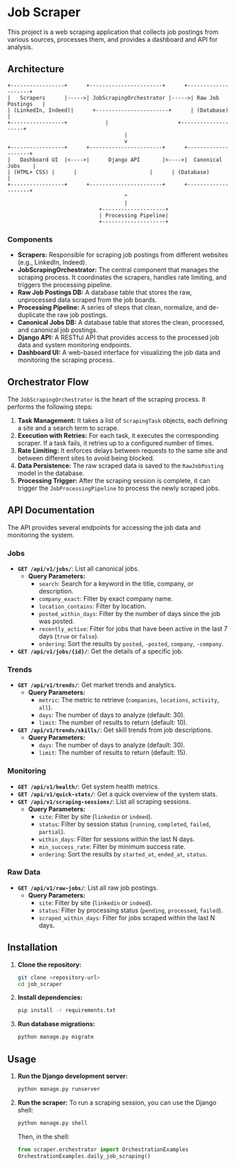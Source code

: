 # Job Scraper

This project is a web scraping application that collects job postings from various sources, processes them, and provides a dashboard and API for analysis.

## Architecture

```
+-----------------+      +-----------------------+      +--------------------+
|   Scrapers      |----->| JobScrapingOrchestrator |----->| Raw Job Postings   |
| (LinkedIn, Indeed)|      +-----------------------+      | (Database)         |
+-----------------+            |                      +--------------------+
                                     |
                                     v
+-----------------+      +-----------------------+      +--------------------+
|   Dashboard UI  |<---->|      Django API       |<---->|  Canonical Jobs    |
| (HTML+ CSS) |      |                       |      | (Database)         |
+-----------------+      +-----------------------+      +--------------------+
                                     ^
                                     |
                             +--------------------+
                             | Processing Pipeline|
                             +--------------------+
```

### Components

- **Scrapers:** Responsible for scraping job postings from different websites (e.g., LinkedIn, Indeed).
- **JobScrapingOrchestrator:** The central component that manages the scraping process. It coordinates the scrapers, handles rate limiting, and triggers the processing pipeline.
- **Raw Job Postings DB:** A database table that stores the raw, unprocessed data scraped from the job boards.
- **Processing Pipeline:** A series of steps that clean, normalize, and de-duplicate the raw job postings.
- **Canonical Jobs DB:** A database table that stores the clean, processed, and canonical job postings.
- **Django API:** A RESTful API that provides access to the processed job data and system monitoring endpoints.
- **Dashboard UI:** A web-based interface for visualizing the job data and monitoring the scraping process.

## Orchestrator Flow

The `JobScrapingOrchestrator` is the heart of the scraping process. It performs the following steps:

1.  **Task Management:** It takes a list of `ScrapingTask` objects, each defining a site and a search term to scrape.
2.  **Execution with Retries:** For each task, it executes the corresponding scraper. If a task fails, it retries up to a configured number of times.
3.  **Rate Limiting:** It enforces delays between requests to the same site and between different sites to avoid being blocked.
4.  **Data Persistence:** The raw scraped data is saved to the `RawJobPosting` model in the database.
5.  **Processing Trigger:** After the scraping session is complete, it can trigger the `JobProcessingPipeline` to process the newly scraped jobs.

## API Documentation

The API provides several endpoints for accessing the job data and monitoring the system.

### Jobs

- **`GET /api/v1/jobs/`**: List all canonical jobs.
    - **Query Parameters:**
        - `search`: Search for a keyword in the title, company, or description.
        - `company_exact`: Filter by exact company name.
        - `location_contains`: Filter by location.
        - `posted_within_days`: Filter by the number of days since the job was posted.
        - `recently_active`: Filter for jobs that have been active in the last 7 days (`true` or `false`).
        - `ordering`: Sort the results by `posted`, `-posted`, `company`, `-company`.
- **`GET /api/v1/jobs/{id}/`**: Get the details of a specific job.

### Trends

- **`GET /api/v1/trends/`**: Get market trends and analytics.
    - **Query Parameters:**
        - `metric`: The metric to retrieve (`companies`, `locations`, `activity`, `all`).
        - `days`: The number of days to analyze (default: 30).
        - `limit`: The number of results to return (default: 10).
- **`GET /api/v1/trends/skills/`**: Get skill trends from job descriptions.
    - **Query Parameters:**
        - `days`: The number of days to analyze (default: 30).
        - `limit`: The number of results to return (default: 15).

### Monitoring

- **`GET /api/v1/health/`**: Get system health metrics.
- **`GET /api/v1/quick-stats/`**: Get a quick overview of the system stats.
- **`GET /api/v1/scraping-sessions/`**: List all scraping sessions.
    - **Query Parameters:**
        - `site`: Filter by site (`linkedin` or `indeed`).
        - `status`: Filter by session status (`running`, `completed`, `failed`, `partial`).
        - `within_days`: Filter for sessions within the last N days.
        - `min_success_rate`: Filter by minimum success rate.
        - `ordering`: Sort the results by `started_at`, `ended_at`, `status`.

### Raw Data

- **`GET /api/v1/raw-jobs/`**: List all raw job postings.
    - **Query Parameters:**
        - `site`: Filter by site (`linkedin` or `indeed`).
        - `status`: Filter by processing status (`pending`, `processed`, `failed`).
        - `scraped_within_days`: Filter for jobs scraped within the last N days.

## Installation

1.  **Clone the repository:**
    ```bash
    git clone <repository-url>
    cd job_scraper
    ```
2.  **Install dependencies:**
    ```bash
    pip install -r requirements.txt
    ```
3.  **Run database migrations:**
    ```bash
    python manage.py migrate
    ```

## Usage

1.  **Run the Django development server:**
    ```bash
    python manage.py runserver
    ```
2.  **Run the scraper:**
    To run a scraping session, you can use the Django shell:
    ```bash
    python manage.py shell
    ```
    Then, in the shell:
    ```python
    from scraper.orchestrator import OrchestrationExamples
    OrchestrationExamples.daily_job_scraping()
    ```
